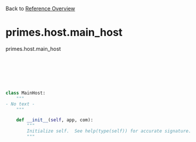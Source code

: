 
Back to [Reference Overview](https://github.com)

# primes.host.main_host

primes.host.main_host

<br>


```python

```

<br>

```python

class MainHost:
    """
- No text -
    """

    def __init__(self, app, com):
        """
        Initialize self.  See help(type(self)) for accurate signature.
        """

```

